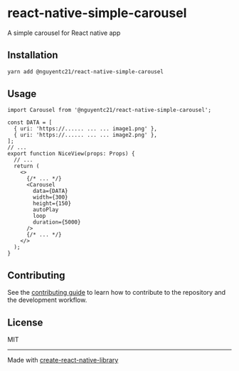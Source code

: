 # react-native-simple-carousel

A simple carousel for React native app

## Installation

```sh
yarn add @nguyentc21/react-native-simple-carousel
```

## Usage

```tsx
import Carousel from '@nguyentc21/react-native-simple-carousel';

const DATA = [
  { uri: 'https://...... ... ... image1.png' },
  { uri: 'https://...... ... ... image2.png' },
];
// ...
export function NiceView(props: Props) {
  // ...
  return (
    <>
      {/* ... */}
      <Carousel
        data={DATA}
        width={300}
        height={150}
        autoPlay
        loop
        duration={5000}
      />
      {/* ... */}
    </>
  );
}
```

## Contributing

See the [contributing guide](CONTRIBUTING.md) to learn how to contribute to the repository and the development workflow.

## License

MIT

---

Made with [create-react-native-library](https://github.com/callstack/react-native-builder-bob)
